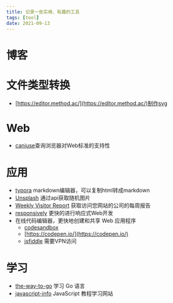 ```yaml
---
title: 记录一些实用、有趣的工具
tags: [tool]
date: 2021-09-13
---
```


# 博客


# 文件类型转换

+ [https://editor.method.ac/](https://editor.method.ac/)制作svg  

# Web

+ [caniuse](https://caniuse.com/)查询浏览器对Web标准的支持性  


# 应用

+ [typora](https://www.typora.io/) markdown编辑器，可以复制html转成markdown  
+ [Unsplash](https://source.unsplash.com/) 通过api获取随机图片
+ [Weekly Visitor Report](https://clearbit.com/resources/tools/visitor-report) 获取访问您网站的公司的每周报告
+ [responsively](https://responsively.app/) 更快的进行响应式Web开发
+ 在线代码编辑器，更快地创建和共享 Web 应用程序
  - [codesandbox](https://codesandbox.io/)
  - [https://codepen.io/](https://codepen.io/)
  - [jsfiddle](https://jsfiddle.net/) 需要VPN访问

# 学习

+ [the-way-to-go](https://github.com/chenkai0520/the-way-to-go_ZH_CN/blob/master/eBook/directory.md) 学习 Go 语言
+ [javascript-info](https://javascript.info/) JavaScript 教程学习网站
